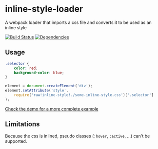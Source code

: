 # inline-style-loader
A webpack loader that imports a css file and converts it to be used as an inline style

[![Build Status](https://travis-ci.org/jbsouvestre/inline-style-loader.svg)](https://travis-ci.org/jbsouvestre/inline-style-loader)
[![Dependencies](https://david-dm.org/jbsouvestre/inline-style-loader.svg)](https://david-dm.org/jbsouvestre/inline-style-loader)

## Usage
```css
.selector {
    color: red;
    background-color: blue;
}
```

```js
element = document.createElement('div');
element.setAttribute('style', 
    require('raw!inline-style!./some-inline-style.css')['.selector']
);
```

[Check the demo for a more complete example](https://github.com/jbsouvestre/inline-style-loader/tree/master/demo)

## Limitations
Because the css is inlined, pseudo classes (`:hover`, `:active`, ...) can't be supported.  